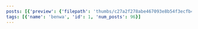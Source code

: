 ```yaml
---
posts: [{'preview': {'filepath': 'thumbs/c27a2f278abe467093e8b54f3ecfb431.png'}, 'id': 2}, {'preview': {'filepath': 'thumbs/f2d84d0acacc4ac583ca30e696b2524f.jpg'}, 'id': 93}]
tags: [{'name': 'benwa', 'id': 1, 'num_posts': 96}]
---
```

    